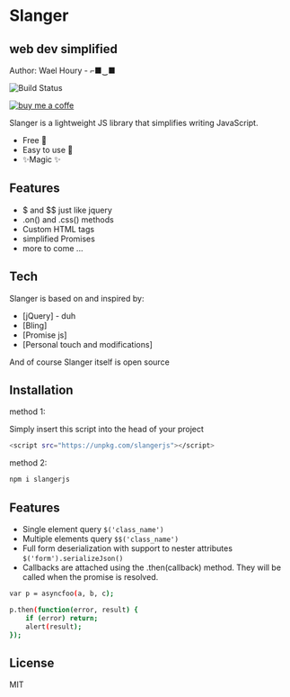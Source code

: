 # Slanger
## web dev simplified

Author: Wael Houry - ⌐■‿■

![Build Status](https://travis-ci.org/joemccann/dillinger.svg?branch=master)

[![buy me a coffe](https://cdn.buymeacoffee.com/buttons/v2/default-yellow.png)](https://www.buymeacoffee.com/waelhoury)

Slanger is a lightweight JS library that simplifies writing JavaScript.

- Free 🤑
- Easy to use 👶
- ✨Magic ✨

## Features

- $ and $$ just like jquery
- .on() and .css() methods
- Custom HTML tags
- simplified Promises
- more to come ...



## Tech

Slanger is based on and inspired by:
- [jQuery] - duh
- [Bling]
- [Promise js]
- [Personal touch and modifications] 


And of course Slanger itself is open source 

## Installation
method 1:

Simply insert this script into the head of your project

```sh
<script src="https://unpkg.com/slangerjs"></script>
```

method 2:

```sh
npm i slangerjs
```

## Features
- Single element query ```$('class_name')```
- Multiple elements query ```$$('class_name')```
- Full form deserialization with support to nester attributes ```$('form').serializeJson()```
- Callbacks are attached using the .then(callback) method. They will be called when the promise is resolved.
```sh
var p = asyncfoo(a, b, c);

p.then(function(error, result) {
    if (error) return;
    alert(result);
});
```
## License

MIT

